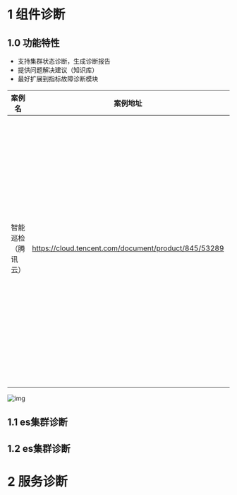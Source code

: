 # 1 组件诊断

## 1.0 功能特性

- 支持集群状态诊断，生成诊断报告
- 提供问题解决建议（知识库）
- 最好扩展到指标故障诊断模块



| 案例名             | 案例地址                                             | 备注                                                         |
| ------------------ | ---------------------------------------------------- | ------------------------------------------------------------ |
| 智能巡检（腾讯云） | https://cloud.tencent.com/document/product/845/53289 | 智能巡检支持基于集群、节点、索引等维度对腾讯云 Elasticsearch（ES）集群进行健康检测，能够主动排查集群问题和隐患，并基于腾讯云**专家经验沉淀（知识库）**给出问题解决方案，自动归纳集群**巡检结果生成报告**。智能巡检服务能够为用户提取集群关键信息、高效定位集群问题、提供专业解决建议，实现运维体验闭环。 |
|                    |                                                      |                                                              |
|                    |                                                      |                                                              |

![img](https://main.qcloudimg.com/raw/18bdedafac1fbc3a1cdde68e8e512c12.jpg)



## 1.1 es集群诊断

## 1.2 es集群诊断

# 2 服务诊断